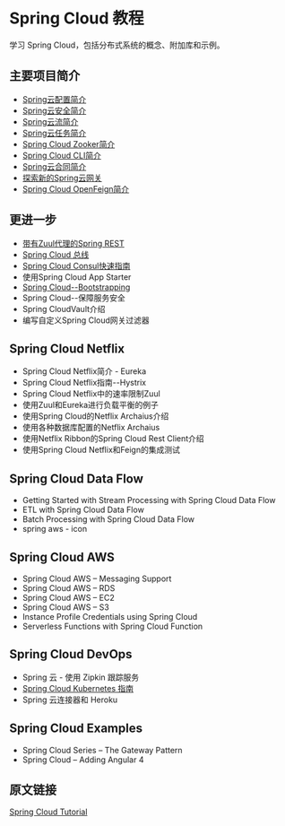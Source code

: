 # Spring Cloud 教程

学习 Spring Cloud，包括分布式系统的概念、附加库和示例。

## 主要项目简介

- [Spring云配置简介](/spring-cloud-config/spring-cloud-configuration_zh.md)
- [Spring云安全简介](/spring-cloud-security/spring-cloud-security_zh.md)
- [Spring云流简介](/spring-cloud-stream/spring-cloud-stream-rabbit/spring-cloud-stream_zh.md)
- [Spring云任务简介](/spring-cloud-task/spring-cloud-task_zh.md)
- [Spring Cloud Zooker简介](/spring-cloud-zookeeper/spring-cloud-zookeeper_zh.md)
- [Spring Cloud CLI简介](/spring-cloud-cli/spring-cloud-cli_zh.md)
- [Spring云合同简介](/spring-cloud-contract/spring-cloud-contract_zh.md)
- [探索新的Spring云网关](/spring-cloud-gateway/spring-cloud-gateway_zh.md)
- [Spring Cloud OpenFeign简介](/spring-cloud-openfeign/spring-cloud-openfeign_zh.md)

## 更进一步

- [带有Zuul代理的Spring REST](/spring-cloud-zuul/spring-rest-with-zuul-proxy_zh.md)
- [Spring Cloud 总线](/spring-cloud-bus/spring-cloud-bus_zh.md)
- [Spring Cloud Consul快速指南](/spring-cloud-consul/spring-cloud-consul_zh.md)
- 使用Spring Cloud App Starter
- [Spring Cloud--Bootstrapping](/spring-cloud-bootstrap/spring-cloud-bootstrapping_zh.md)
- Spring Cloud--保障服务安全
- Spring CloudVault介绍
- 编写自定义Spring Cloud网关过滤器

## Spring Cloud Netflix

- Spring Cloud Netflix简介 - Eureka
- Spring Cloud Netflix指南--Hystrix
- Spring Cloud Netflix中的速率限制Zuul
- 使用Zuul和Eureka进行负载平衡的例子
- 使用Spring Cloud的Netflix Archaius介绍
- 使用各种数据库配置的Netflix Archaius
- 使用Netflix Ribbon的Spring Cloud Rest Client介绍
- 使用Spring Cloud Netflix和Feign的集成测试

## Spring Cloud Data Flow

- Getting Started with Stream Processing with Spring Cloud Data Flow
- ETL with Spring Cloud Data Flow
- Batch Processing with Spring Cloud Data Flow
- spring aws - icon

## Spring Cloud AWS

- Spring Cloud AWS – Messaging Support
- Spring Cloud AWS – RDS
- Spring Cloud AWS – EC2
- Spring Cloud AWS – S3
- Instance Profile Credentials using Spring Cloud
- Serverless Functions with Spring Cloud Function

## Spring Cloud DevOps

- Spring 云 - 使用 Zipkin 跟踪服务
- [Spring Cloud Kubernetes 指南](/spring-cloud-kubernetes/spring-cloud-kubernetes_zh.md)
- Spring 云连接器和 Heroku

## Spring Cloud Examples

- Spring Cloud Series – The Gateway Pattern
- Spring Cloud – Adding Angular 4

## 原文链接

[Spring Cloud Tutorial](https://www.baeldung.com/spring-cloud-series)
